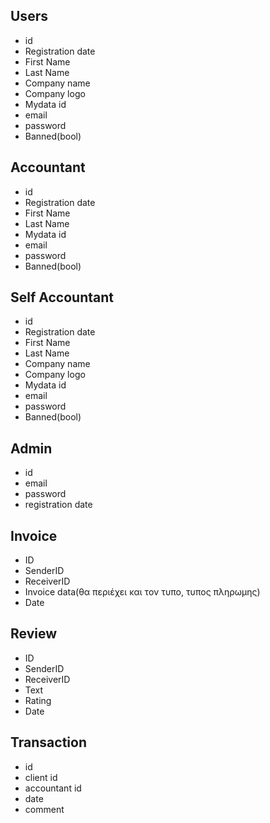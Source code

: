 ## Users
- id
- Registration date
- First Name
- Last Name 
- Company name
- Company logo
- Mydata id
- email
- password
- Banned(bool)
## Accountant
- id
- Registration date
- First Name
- Last Name 
- Mydata id
- email
- password
- Banned(bool)
## Self Accountant
- id
- Registration date
- First Name
- Last Name 
- Company name
- Company logo
- Mydata id
- email
- password
- Banned(bool)
## Admin
- id
- email
- password
- registration date
## Invoice
- ID
- SenderID
- ReceiverID
- Invoice data(θα περιέχει και τον τυπο, τυπος πληρωμης)
- Date
## Review
- ID
- SenderID
- ReceiverID
- Text
- Rating
- Date
## Transaction
- id
- client id
- accountant id
- date
- comment
  
